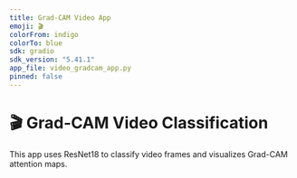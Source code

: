 ```yaml
---
title: Grad-CAM Video App
emoji: 🎬
colorFrom: indigo
colorTo: blue
sdk: gradio
sdk_version: "5.41.1"
app_file: video_gradcam_app.py
pinned: false
---
```


# 🎬 Grad-CAM Video Classification

This app uses ResNet18 to classify video frames and visualizes Grad-CAM attention maps.


